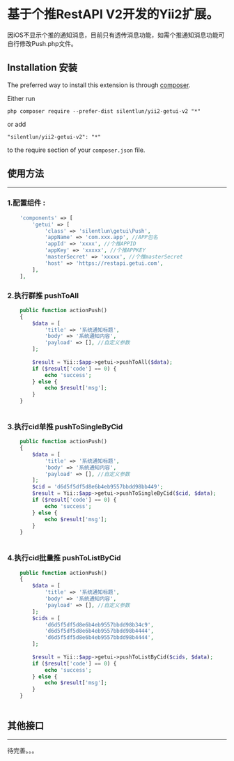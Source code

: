 基于个推RestAPI V2开发的Yii2扩展。
======================
因iOS不显示个推的通知消息，目前只有透传消息功能，如需个推通知消息功能可自行修改Push.php文件。

Installation 安装
------------

The preferred way to install this extension is through [composer](http://getcomposer.org/download/).

Either run

```
php composer require --prefer-dist silentlun/yii2-getui-v2 "*"
```

or add

```
"silentlun/yii2-getui-v2": "*"
```

to the require section of your `composer.json` file.


## 使用方法
-----

### 1.配置组件  :

```php
    'components' => [
        'getui' => [
            'class' => 'silentlun\getui\Push',
            'appName' => 'com.xxx.app', //APP包名
            'appId' => 'xxxx', //个推APPID
            'appKey' => 'xxxxx', //个推APPKEY
            'masterSecret' => 'xxxxx', //个推masterSecret
            'host' => 'https://restapi.getui.com',
        ],
    ],
```

### 2.执行群推 pushToAll
```php 
    public function actionPush()
    {
        $data = [
            'title' => '系统通知标题',
            'body' => '系统通知内容',
            'payload' => [], //自定义参数
        ];
        
        $result = Yii::$app->getui->pushToAll($data);
        if ($result['code'] == 0) {
            echo 'success';
        } else {
            echo $result['msg'];
        }
    }
    
```

### 3.执行cid单推 pushToSingleByCid
```php 
    public function actionPush()
    {
        $data = [
            'title' => '系统通知标题',
            'body' => '系统通知内容',
            'payload' => [], //自定义参数
        ];
        $cid = 'd6d5f5df5d8e6b4eb9557bbdd98bb449';
        $result = Yii::$app->getui->pushToSingleByCid($cid, $data);
        if ($result['code'] == 0) {
            echo 'success';
        } else {
            echo $result['msg'];
        }
    }
    
```

### 4.执行cid批量推 pushToListByCid
```php
    public function actionPush()
    {
        $data = [
            'title' => '系统通知标题',
            'body' => '系统通知内容',
            'payload' => [], //自定义参数
        ];
        $cids = [
            'd6d5f5df5d8e6b4eb9557bbdd98b34c9', 
            'd6d5f5df5d8e6b4eb9557bbdd98b4444',
            'd6d5f5df5d8e6b4eb9557bbdd98b4444',
        ];
        
        $result = Yii::$app->getui->pushToListByCid($cids, $data);
        if ($result['code'] == 0) {
            echo 'success';
        } else {
            echo $result['msg'];
        }
    }
    
```

## 其他接口
--------

待完善。。。